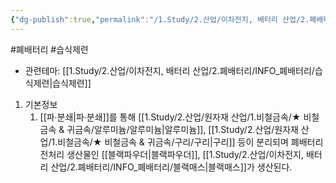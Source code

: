 ```yaml
---
{"dg-publish":true,"permalink":"/1.Study/2.산업/이차전지, 배터리 산업/2.폐배터리/INFO_폐배터리/물리적 전처리/","created":"2024-11-20T21:02:27.595+09:00","updated":"2025-06-26T16:41:16.767+09:00"}
---
```


#폐배터리 #습식제련 

- 관련테마: [[1.Study/2.산업/이차전지, 배터리 산업/2.폐배터리/INFO_폐배터리/습식제련\|습식제련]]


1. 기본정보
	1. [[파∙분쇄\|파∙분쇄]]를 통해 [[1.Study/2.산업/원자재 산업/1.비철금속/★ 비철금속 & 귀금속/알루미늄/알루미늄\|알루미늄]], [[1.Study/2.산업/원자재 산업/1.비철금속/★ 비철금속 & 귀금속/구리/구리\|구리]] 등이 분리되며 폐배터리 전처리 생산물인 [[블랙파우더\|블랙파우더]], [[1.Study/2.산업/이차전지, 배터리 산업/2.폐배터리/INFO_폐배터리/블랙매스\|블랙매스]]가 생산된다.